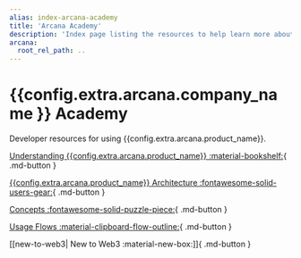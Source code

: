 ```yaml
---
alias: index-arcana-academy
title: 'Arcana Academy'
description: 'Index page listing the resources to help learn more about Arcana Auth, especially for those who are new to Web3.'
arcana:
  root_rel_path: ..
---
```


# {{config.extra.arcana.company_name }} Academy

Developer resources for using {{config.extra.arcana.product_name}}.

[Understanding {{config.extra.arcana.product_name}} :material-bookshelf:](../understanding_an/index.md){ .md-button }

[{{config.extra.arcana.product_name}} Architecture :fontawesome-solid-users-gear:](../howitworks.md){ .md-button }

[Concepts :fontawesome-solid-puzzle-piece:](../concepts/index.md){ .md-button }

[Usage Flows :material-clipboard-flow-outline:](../user_flows/index.md){ .md-button }

[[new-to-web3| New to Web3 :material-new-box:]]{ .md-button }